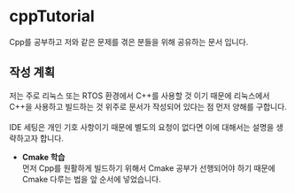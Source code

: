 # cppTutorial
Cpp를 공부하고 저와 같은 문제를 겪은 분들을 위해 공유하는 문서 입니다.

## 작성 계획
저는 주로 리눅스 또는 RTOS 환경에서 C++를 사용할 것 이기 때문에 리눅스에서 C++을 사용하고 빌드하는 것 위주로 문서가 작성되어 있다는 점 먼저 양해를 구합니다. 
</br></br>
IDE 세팅은 개인 기호 사항이기 때문에 별도의 요청이 없다면 이에 대해서는 설명을 생략하고자 합니다.

- **Cmake 학습** </br>
    먼저 Cpp를 원활하게 빌드하기 위해서 Cmake 공부가 선행되어야 하기 때문에 Cmake 다루는 법을 앞 순서에 넣었습니다.